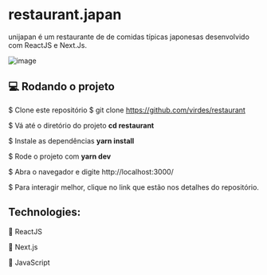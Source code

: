 # restaurant.japan

unijapan é um restaurante de de comidas típicas japonesas desenvolvido com ReactJS e Next.Js.

![image](https://user-images.githubusercontent.com/49965191/175379366-0218c916-3c93-4907-a1b1-d585146437e4.png)

## 💻 Rodando o projeto

$ Clone este repositório
$ git clone https://github.com/virdes/restaurant

$ Vá até o diretório do projeto
**cd restaurant**

$ Instale as dependências
**yarn install**

$ Rode o projeto com
**yarn dev**

$ Abra o navegador e digite http://localhost:3000/

$ Para interagir melhor, clique no link que estão nos detalhes do repositório.

## Technologies:
🚀 ReactJS

🚀 Next.js

🚀 JavaScript
